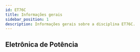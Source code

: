 ```yaml
---
id: ET76C
title: Informações gerais
sidebar_position: 1
description: Informações gerais sobre a disciplina ET76C.
---
```


## Eletrônica de Potência
